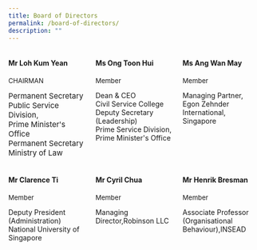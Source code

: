 ```yaml
---
title: Board of Directors
permalink: /board-of-directors/
description: ""
---
```

<style>
.grid-container{
	display: grid;
	grid-template-columns: 1fr 1fr 1fr;
	grid-gap: 20px;
	
	}
	
	.BOD-float-child{
	

	}
	
	.role{
		font-size: 13px;
	}
	.TheTitles{
	 font-size: 15px;
	}

</style>
<div class="grid-container">
	<div class="BOD-float-child"><h4>Mr Loh Kum Yean</h4>
		<p class="role">CHAIRMAN</p>
		
<div class="TheTitles">Permanent Secretary</div>
<div class="TheTitles">Public Service Division,</div> 
<div class="TheTitles">Prime Minister's Office</div>
<div class="TheTitles">Permanent Secretary</div>  
<div class="TheTitles">Ministry of Law</div>		
		
</div>
<div class="BOD-float-child">
	<h4>Ms Ong Toon Hui</h4>
	<p class="role">Member</p>
	<div class="TheTitle">Dean &amp; CEO</div>
	<div class="TheTitle">Civil Service College</div>
	<div class="TheTitle">Deputy Secretary (Leadership)</div>
	<div class="TheTitle">Prime Service Division,</div>
	<div class="TheTitle">Prime Minister's Office</div>
</div>
<div class="BOD-float-child">
	<h4>Ms Ang Wan May</h4>
	<p class="role">Member</p>
	<div class="TheTitle">Managing Partner,</div>
	<div class="TheTitle">Egon Zehnder International, Singapore</div>
</div>
</div>
<br>
<div class="grid-container">
<div class="BOD-float-child">
	<h4>Mr Clarence Ti</h4>
	<p class="role">Member</p>
	<div class="TheTitle">Deputy President (Administration)</div>
	<div class="TheTitle">National University of Singapore</div>
</div>
	<div class="BOD-float-child"><h4>Mr Cyril Chua</h4>
		<p class="role">Member</p>
		<div class="TheTitle">Managing Director,Robinson LLC</div>
	
</div>
	<div class="BOD-float-child"><h4>Mr Henrik Bresman</h4>
		<p class="role">Member</p>
		<div class="TheTitle">Associate Professor (Organisational Behaviour),INSEAD</div>
</div>
</div>
<br>
<div class="grid-container">
	<div class="BOD-float-child"></div>
	<div class="BOD-float-child"></div>
	<div class="BOD-float-child"></div>
</div>
